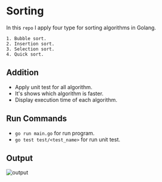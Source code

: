 # Sorting
In this ```repo``` I apply four type for sorting algorithms in Golang.
```
1. Bubble sort.
2. Insertion sort.
3. Selection sort.
4. Quick sort.
```
## Addition
- Apply unit test for all algorithm.
- It's shows which algorithm is faster.
- Display execution time of each algorithm.

## Run Commands
- ``` go run main.go ``` for run program.
- ``` go test test/<test_name> ``` for run unit test.

## Output
![output](https://user-images.githubusercontent.com/88186645/165650555-650cf483-3021-45dd-b76f-449fadefe9f4.png)
